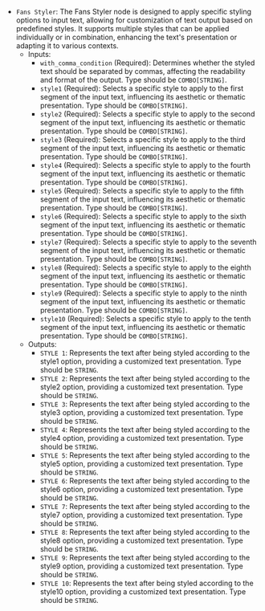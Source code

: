 - `Fans Styler`: The Fans Styler node is designed to apply specific styling options to input text, allowing for customization of text output based on predefined styles. It supports multiple styles that can be applied individually or in combination, enhancing the text's presentation or adapting it to various contexts.
    - Inputs:
        - `with_comma_condition` (Required): Determines whether the styled text should be separated by commas, affecting the readability and format of the output. Type should be `COMBO[STRING]`.
        - `style1` (Required): Selects a specific style to apply to the first segment of the input text, influencing its aesthetic or thematic presentation. Type should be `COMBO[STRING]`.
        - `style2` (Required): Selects a specific style to apply to the second segment of the input text, influencing its aesthetic or thematic presentation. Type should be `COMBO[STRING]`.
        - `style3` (Required): Selects a specific style to apply to the third segment of the input text, influencing its aesthetic or thematic presentation. Type should be `COMBO[STRING]`.
        - `style4` (Required): Selects a specific style to apply to the fourth segment of the input text, influencing its aesthetic or thematic presentation. Type should be `COMBO[STRING]`.
        - `style5` (Required): Selects a specific style to apply to the fifth segment of the input text, influencing its aesthetic or thematic presentation. Type should be `COMBO[STRING]`.
        - `style6` (Required): Selects a specific style to apply to the sixth segment of the input text, influencing its aesthetic or thematic presentation. Type should be `COMBO[STRING]`.
        - `style7` (Required): Selects a specific style to apply to the seventh segment of the input text, influencing its aesthetic or thematic presentation. Type should be `COMBO[STRING]`.
        - `style8` (Required): Selects a specific style to apply to the eighth segment of the input text, influencing its aesthetic or thematic presentation. Type should be `COMBO[STRING]`.
        - `style9` (Required): Selects a specific style to apply to the ninth segment of the input text, influencing its aesthetic or thematic presentation. Type should be `COMBO[STRING]`.
        - `style10` (Required): Selects a specific style to apply to the tenth segment of the input text, influencing its aesthetic or thematic presentation. Type should be `COMBO[STRING]`.
    - Outputs:
        - `STYLE 1`: Represents the text after being styled according to the style1 option, providing a customized text presentation. Type should be `STRING`.
        - `STYLE 2`: Represents the text after being styled according to the style2 option, providing a customized text presentation. Type should be `STRING`.
        - `STYLE 3`: Represents the text after being styled according to the style3 option, providing a customized text presentation. Type should be `STRING`.
        - `STYLE 4`: Represents the text after being styled according to the style4 option, providing a customized text presentation. Type should be `STRING`.
        - `STYLE 5`: Represents the text after being styled according to the style5 option, providing a customized text presentation. Type should be `STRING`.
        - `STYLE 6`: Represents the text after being styled according to the style6 option, providing a customized text presentation. Type should be `STRING`.
        - `STYLE 7`: Represents the text after being styled according to the style7 option, providing a customized text presentation. Type should be `STRING`.
        - `STYLE 8`: Represents the text after being styled according to the style8 option, providing a customized text presentation. Type should be `STRING`.
        - `STYLE 9`: Represents the text after being styled according to the style9 option, providing a customized text presentation. Type should be `STRING`.
        - `STYLE 10`: Represents the text after being styled according to the style10 option, providing a customized text presentation. Type should be `STRING`.
